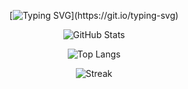 <div align="center">

[![Typing SVG](https://readme-typing-svg.demolab.com?font=Hack&size=24&pause=1000&color=99CBD5&center=true&vCenter=true&random=true&width=600&lines=Olá+eu+sou+Breno+Rocha!;Criador+de+soluções+Empresariais.;Amante+de+%2C+tecnologia+e+inovação.)](https://git.io/typing-svg)



![GitHub Stats](https://github-readme-stats.vercel.app/api?username=BrenoRocha1&theme=rose_pine&show_icons=true&hide_border=true&count_private=true&include_all_commits=true&border_radius=12&custom_title=Estatísticas+de+Breno+Rocha)


![Top Langs](https://github-readme-stats.vercel.app/api/top-langs/?username=BrenoRocha1&theme=rose_pine&layout=compact&hide_border=true&border_radius=12&custom_title=Linguagens+Favoritas+de+Breno&langs_count=8)


![Streak](https://github-readme-streak-stats.herokuapp.com/?user=octocat&theme=rose_pine&hide_border=true&border_radius=12&date_format=M%20j%5B%2C%20Y%5D&custom_title=🔥+Streak+de+999+Dias)


</div>

